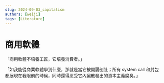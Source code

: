 ```yaml
---
slug: 2024-09-03_capitalism
authors: [weiji]
tags: [Literature]
---
```


# 商用軟體

「商用軟體不培養工匠，它培養消費者。」

「如我能從商業軟體學到什麼，那就是當它被開腸剖肚；所有 system call 和封包都展現在我眼前的時候，同時還得忍受它內臟散發出的資本主義腐臭。」
